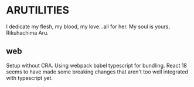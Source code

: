# ARUTILITIES

I dedicate my flesh, my blood, my love...all for her.
My soul is yours, Rikuhachima Aru.

## web

Setup without CRA. Using webpack babel typescript for bundling. React 18 seems to have made some breaking changes that aren't too well integrated with typescript yet.

